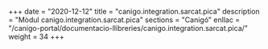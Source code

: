 +++
date        = "2020-12-12"
title       = "canigo.integration.sarcat.pica"
description = "Mòdul canigo.integration.sarcat.pica"
sections    = "Canigó"
enllac		= "/canigo-portal/documentacio-llibreries/canigo.integration.sarcat.pica/"
weight		= 34
+++
